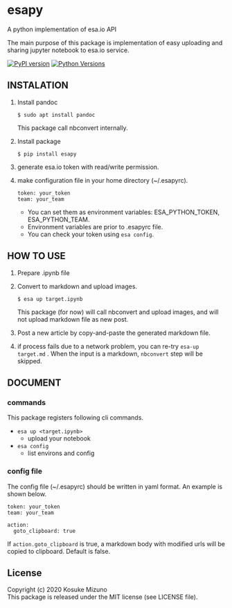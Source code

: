 # esapy

A python implementation of esa.io API

The main purpose of this package is implementation of easy uploading and sharing jupyter notebook to esa.io service.


[![PyPI version](https://badge.fury.io/py/esapy.svg)](https://badge.fury.io/py/esapy) [![Python Versions](https://img.shields.io/pypi/pyversions/esapy.svg)](https://pypi.org/project/esapy/)


## INSTALATION

1. Install pandoc

    ```shell
    $ sudo apt install pandoc
    ```
    
    This package call nbconvert internally.

1. Install package

    ```shell
    $ pip install esapy
    ```

1. generate esa.io token with read/write permission.

1. make configuration file in your home directory (~/.esapyrc).

    ```YAML: ~/.esapyrc
    token: your_token
    team: your_team
    ```

    - You can set them as environment variables: ESA_PYTHON_TOKEN, ESA_PYTHON_TEAM.
    - Environment variables are prior to .esapyrc file.
    - You can check your token using `esa config`. 



## HOW TO USE

1. Prepare .ipynb file

1. Convert to markdown and upload images.

    ```shell
    $ esa up target.ipynb
    ```

    This package (for now) will call nbconvert and upload images, and will not upload markdown file as new post.

1. Post a new article by copy-and-paste the generated markdown file.

1. if process fails due to a network problem, you can re-try `esa-up target.md` .  When the input is a markdown, `nbconvert` step will be skipped.


## DOCUMENT

### commands
This package registers following cli commands.
- `esa up <target.ipynb>`
  - upload your notebook
- `esa config`
  - list environs and config

### config file
The config file (~/.esapyrc) should be written in yaml format.
An example is shown below.
```yaml: ~/.esapyrc
token: your_token
team: your_team

action:
  goto_clipboard: true
```

If `action.goto_clipboard` is true, a markdown body with modified urls will be copied to clipboard.  Default is false.

## License
Copyright (c) 2020 Kosuke Mizuno  
This package is released under the MIT license (see LICENSE file).
